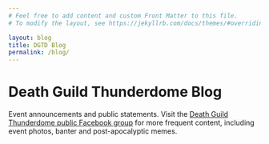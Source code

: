 ```yaml
---
# Feel free to add content and custom Front Matter to this file.
# To modify the layout, see https://jekyllrb.com/docs/themes/#overriding-theme-defaults

layout: blog
title: DGTD Blog
permalink: /blog/
---
```

# Death Guild Thunderdome Blog

Event announcements and public statements. Visit the [Death Guild Thunderdome public Facebook group](https://www.facebook.com/groups/deathguildthunderdome/) for more frequent content, including event photos, banter and post-apocalyptic memes.
